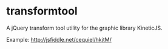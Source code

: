 transformtool
=============

A jQuery transform tool utility for the graphic library KineticJS.

Example:
http://jsfiddle.net/cequiel/hkjtM/

